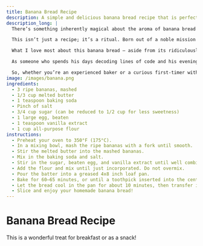 ```yaml
---
title: Banana Bread Recipe
description: A simple and delicious banana bread recipe that is perfect for using up overripe bananas.
description_long: |
  There’s something inherently magical about the aroma of banana bread wafting through the house — like a hug from the oven. Whether it’s a drizzly morning in Utrecht or one of those serene evenings where the world feels just right, this banana bread has become my go-to comfort bake. It’s tender, perfectly moist, and packed with banana flavor that deepens overnight (if it lasts that long).

  This isn’t just a recipe; it’s a ritual. Born out of a noble mission to rescue those forgotten bananas lounging on the counter, it has quickly transformed into a beloved staple in my kitchen. Sometimes, I’ll add a handful of chopped walnuts for crunch, or dark chocolate chips when I need that extra boost of joy. But even on its own, it’s a slice of golden, caramel-kissed perfection.

  What I love most about this banana bread — aside from its ridiculously good flavor — is its simplicity. No fancy ingredients, no culinary acrobatics. Just pantry staples, a bowl, a whisk, and a bit of love. You mix, you bake, and voilà: a loaf that somehow captures the coziness of a Sunday afternoon and the nostalgia of childhood treats.

  As someone who spends his days decoding lines of code and his evenings diving into books or wandering cobbled streets in search of the next culinary gem, I find solace in recipes like this. It’s unfussy, forgiving, and never fails to delight — a welcome contrast to the precision of software development.

  So, whether you’re an experienced baker or a curious first-timer with some overripe bananas on hand, I hope this recipe brings as much comfort to your kitchen as it has to mine. Toast a slice, slather on a bit of butter, and pair it with your favorite brew. It’s the kind of simple pleasure that makes life sweeter — byte by bite.
image: /images/banana.png
ingredients:
  - 3 ripe bananas, mashed
  - 1/3 cup melted butter
  - 1 teaspoon baking soda
  - Pinch of salt
  - 3/4 cup sugar (can be reduced to 1/2 cup for less sweetness)
  - 1 large egg, beaten
  - 1 teaspoon vanilla extract
  - 1 cup all-purpose flour
instructions:
  - Preheat your oven to 350°F (175°C).
  - In a mixing bowl, mash the ripe bananas with a fork until smooth.
  - Stir the melted butter into the mashed bananas.
  - Mix in the baking soda and salt.
  - Stir in the sugar, beaten egg, and vanilla extract until well combined.
  - Add the flour and mix until just incorporated. Do not overmix.
  - Pour the batter into a greased 4x8 inch loaf pan.
  - Bake for 60–65 minutes, or until a toothpick inserted into the center comes out clean.
  - Let the bread cool in the pan for about 10 minutes, then transfer it to a wire rack to cool completely.
  - Slice and enjoy your homemade banana bread!
---
```


# Banana Bread Recipe

This is a wonderful treat for breakfast or as a snack!
